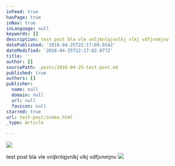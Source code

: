```yaml
---
inFeed: true
hasPage: true
inNav: true
inLanguage: null
keywords: []
description: test post bla vle vnljknlqjvnlkj vlkj vdfjvnmjnv
datePublished: '2016-04-25T22:17:09.654Z'
dateModified: '2016-04-25T22:17:02.077Z'
title: ''
author: []
sourcePath: _posts/2016-04-25-test-post.md
published: true
authors: []
publisher:
  name: null
  domain: null
  url: null
  favicon: null
starred: true
url: test-post/index.html
_type: Article

---
```

![](https://the-grid-user-content.s3-us-west-2.amazonaws.com/2290ad80-af34-4fc4-8bad-9a846b2aaf06.png)

test post bla vle vnljknlqjvnlkj vlkj vdfjvnmjnv
![](https://the-grid-user-content.s3-us-west-2.amazonaws.com/a17ce658-b5f5-45e7-8f10-8b813d8b8739.png)